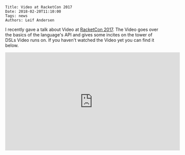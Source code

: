     Title: Video at RacketCon 2017
    Date: 2018-02-20T11:10:00
    Tags: news
    Authors: Leif Andersen

I recently gave a talk about Video at [RacketCon 2017][1]. The Video goes over the basics of the language's API and gives some incites on the tower of DSLs Video runs on. If you haven't watched the Video yet you can find it below.

<iframe width="560" height="315" src="https://www.youtube.com/embed/OZXslNVaCOQ" frameborder="0" allow="autoplay; encrypted-media" allowfullscreen></iframe>

[1]: https://con.racket-lang.org/
